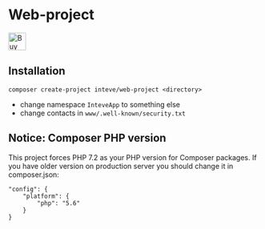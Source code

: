 # Web-project

<a href="https://www.paypal.me/janpecha/5eur"><img src="https://buymecoffee.intm.org/img/button-paypal-white.png" alt="Buy me a coffee" height="35"></a>


## Installation

```
composer create-project inteve/web-project <directory>
```

* change namespace `InteveApp` to something else
* change contacts in `www/.well-known/security.txt`


## Notice: Composer PHP version

This project forces PHP 7.2 as your PHP version for Composer packages. If you have older version on production server you should change it in composer.json:

```
"config": {
	"platform": {
		"php": "5.6"
	}
}
```
